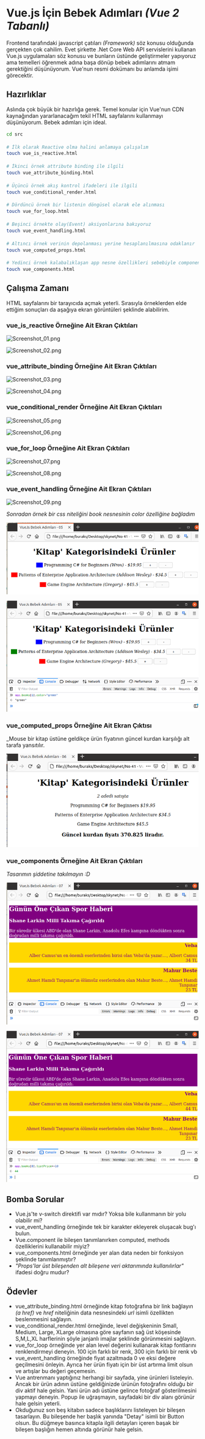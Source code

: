# Vue.js İçin Bebek Adımları _(Vue 2 Tabanlı)_

Frontend tarafındaki javascript çatıları _(Framework)_ söz konusu olduğunda gerçekten çok cahilim. Evet şirkette .Net Core Web API servislerini kullanan Vue.js uygulamaları söz konusu ve bunların üstünde geliştirmeler yapıyoruz ama temelleri öğrenmek adına başa dönüp bebek adımlarını atmam gerektiğini düşünüyorum. Vue'nun resmi dokümanı bu anlamda işimi görecektir.

## Hazırlıklar

Aslında çok büyük bir hazırlığa gerek. Temel konular için Vue'nun CDN kaynağından yararlanacağım tekil HTML sayfalarını kullanmayı düşünüyorum. Bebek adımları için ideal.

```bash
cd src

# İlk olarak Reactive olma halini anlamaya çalışalım
touch vue_is_reactive.html

# İkinci örnek attribute binding ile ilgili
touch vue_attribute_binding.html

# Üçüncü örnek akış kontrol ifadeleri ile ilgili
touch vue_conditional_render.html

# Dördüncü örnek bir listenin döngüsel olarak ele alınması
touch vue_for_loop.html

# Beşinci örnekte olay(Event) aksiyonlarına bakıyoruz
touch vue_event_handling.html

# Altıncı örnek verinin depolanması yerine hesaplanılmasına odaklanır
touch vue_computed_props.html

# Yedinci örnek kalabalıklaşan app nesne özellikleri sebebiyle component kullanımını ele alır
touch vue_components.html
```

## Çalışma Zamanı

HTML sayfalarını bir tarayıcıda açmak yeterli. Sırasıyla örneklerden elde ettiğim sonuçları da aşağıya ekran görüntüleri şeklinde alabilirim.

### vue_is_reactive Örneğine Ait Ekran Çıktıları

![Screenshot_01.png](./assets/Screenshot_01.png)

![Screenshot_02.png](./assets/Screenshot_02.png)

### vue_attribute_binding Örneğine Ait Ekran Çıktıları

![Screenshot_03.png](./assets/Screenshot_03.png)

![Screenshot_04.png](./assets/Screenshot_04.png)

### vue_conditional_render Örneğine Ait Ekran Çıktıları

![Screenshot_05.png](./assets/Screenshot_05.png)

![Screenshot_06.png](./assets/Screenshot_06.png)

### vue_for_loop Örneğine Ait Ekran Çıktıları

![Screenshot_07.png](./assets/Screenshot_07.png)

![Screenshot_08.png](./assets/Screenshot_08.png)

### vue_event_handling Örneğine Ait Ekran Çıktıları

![Screenshot_09.png](./assets/Screenshot_09.png)

_Sonradan örnek bir css niteliğini book nesnesinin color özelliğine bağladım_

![Screenshot_10.png](./assets/Screenshot_10.png)

![Screenshot_11.png](./assets/Screenshot_11.png)

### vue_computed_props Örneğine Ait Ekran Çıktısı

_Mouse bir kitap üstüne geldikçe ürün fiyatının güncel kurdan karşılığı alt tarafa yansıtılır.

![Screenshot_12.png](./assets/Screenshot_12.png)

### vue_components Örneğine Ait Ekran Çıktıları

_Tasarımın şiddetine takılmayın :D_

![Screenshot_13.png](./assets/Screenshot_13.png)

![Screenshot_14.png](./assets/Screenshot_14.png)

## Bomba Sorular

- Vue.js'te v-switch direktifi var mıdır? Yoksa bile kullanmanın bir yolu olabilir mi?
- vue_event_handling örneğinde tek bir karakter ekleyerek oluşacak bug'ı bulun.
- Vue.component ile bileşen tanımlanırken computed, methods özelliklerini kullanabilir miyiz?
- vue_components.html örneğinde yer alan data neden bir fonksiyon şeklinde tanımlanmıştır?
- _"Props'lar üst bileşenden alt bileşene veri aktarımında kullanılırlar"_ ifadesi doğru mudur?

## Ödevler

- vue_attribute_binding.html örneğinde kitap fotoğrafına bir link bağlayın _(a href)_ ve _href_ niteliğinin data nesnesindeki _url_ isimli özellikten beslenmesini sağlayın.
- vue_conditional_render.html örneğinde, level değişkeninin Small, Medium, Large, XLarge olmasına göre sayfanın sağ üst köşesinde S,M,L,XL harflerinin şöyle janjanlı imajlar şeklinde görünmesini sağlayın.
- vue_for_loop örneğinde yer alan level değerini kullanarak kitap fontlarını renklendirmeyi deneyin. 100 için farklı bir renk, 300 için farklı bir renk vb
- vue_event_handling örneğinde fiyat azaltmada 0 ve eksi değere geçilmesini önleyin. Ayrıca her ürün fiyatı için bir üst artırma limit olsun ve artışlar bu değeri geçemesin.
- Vue antrenmanı yaptığınız herhangi bir sayfada, yine ürünleri listeleyin. Ancak bir ürün adının üstüne geldiğinizde ürünün fotoğrafını olduğu bir div aktif hale gelsin. Yani ürün adı üstüne gelince fotoğraf gösterilmesini yapmayı deneyin. Popup ile uğraşmayın, sayfadaki bir div alanı görünür hale gelsin yeterli. 
- Okduğunuz son beş kitabın sadece başlıklarını listeleyen bir bileşen tasarlayın. Bu bileşende her başlık yanında "Detay" isimli bir Button olsun. Bu düğmeye basınca kitapla ilgili detayları içeren başak bir bileşen başlığın hemen altında görünür hale gelsin.